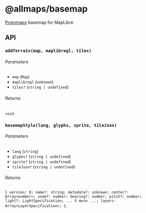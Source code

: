 # @allmaps/basemap

[Protomaps](https://protomaps.com/) basemap for MapLibre

## API

### `addTerrain(map, maplibregl, tiles)`

###### Parameters

* `map` (`Map`)
* `maplibregl` (`unknown`)
* `tiles?` (`string | undefined`)

###### Returns

`void`.

### `basemapStyle(lang, glyphs, sprite, tileJson)`

###### Parameters

* `lang` (`string`)
* `glyphs?` (`string | undefined`)
* `sprite?` (`string | undefined`)
* `tileJson?` (`string | undefined`)

###### Returns

`{ version: 8; name?: string; metadata?: unknown; center?: Array<number>; zoom?: number; bearing?: number; pitch?: number; light?: LightSpecification; ... 5 more ...; layers: Array<LayerSpecification>; }`.
